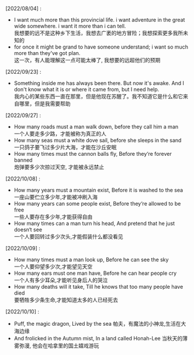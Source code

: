[2022/08/04] :
- I want much more than this provincial life. i want adventure in the great wide somewhere. i want it more than i can tell.  
  我想要的远不是这种乡下生活，我想去广袤的地方冒险；我想探索更多我所未知的
- for once it might be grand to have someone understand; i want so much more than they've got plan.  
  这一次，有人能理解这一点可能太棒了, 我想要的远超他们的预期

[2022/09/23] :
- Something inside me has always been there. But now it's awake. And I don't know what it is or where it came from, but I need help.  
  我内心的某些东西一直在那里，但是他现在苏醒了。我不知道它是什么和它来自哪里，但是我需要帮助

[2022/09/27] :
- How many roads must a man walk down, before they call him a man  
  一个人要走多少路，才能被称为真正的人
- How many seas must a white dove sail, before she sleeps in the sand  
  一只鸽子要飞过多少片大海，才能在沙丘安眠
- How many times must the cannon balls fly, Before they‘re forever banned  
  炮弹要多少次掠过天空, 才能被永远禁止

[2022/10/08] :
- How many years must a mountain exist, Before it is washed to the sea  
  一座山要伫立多少年,才能被冲刷入海
- How many years can some people exist, Before they‘re allowed to be free  
  一些人要存在多少年,才能获得自由
- How many times can a man turn his head, And pretend that he just doesn‘t see  
  一个人要回转过多少次头,才能假装什么都没看见

[2022/10/09] :
- How many times must a man look up, Before he can see the sky  
  一个人要仰望多少次,才能望见天空
- How many ears must one man have, Before he can hear people cry  
  一个人有多少耳朵,才能听见身后人的哭泣
- How many deaths will it take, Till he knows that too many people have died  
  要牺牲多少条生命,才能知道太多的人已经死去

[2022/10/10] :
- Puff, the magic dragon, Lived by the sea
  帕夫，有魔法的小神龙,生活在大海边缘
- And frolicked in the Autumn mist, In a land called Honah-Lee
  当秋天的薄雾弥漫, 他会在哈拿里的国土嬉戏游玩

